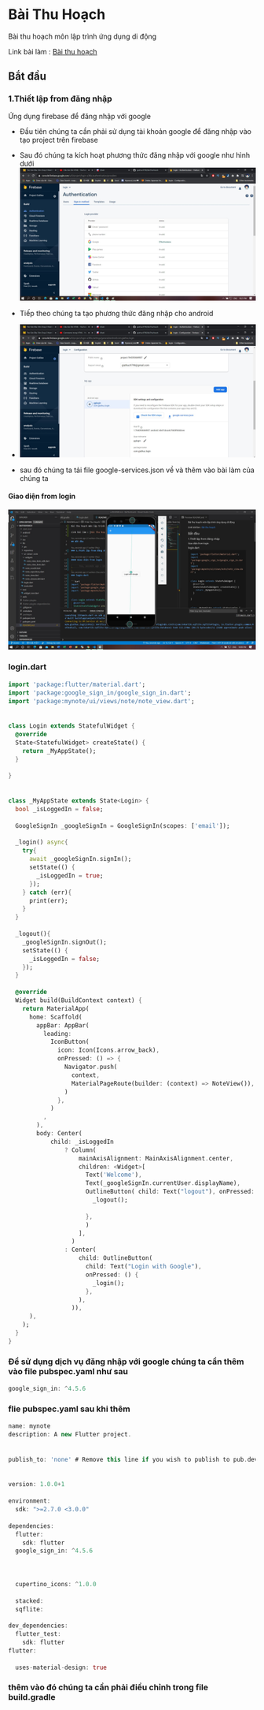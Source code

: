 # Bài Thu Hoạch

Bài thu hoạch môn lập trình ứng dụng di động

Link bài làm : [Bài thu hoạch](https://github.com/giathuc9798/BaiThuHoach)

## Bắt đầu

### 1.Thiết lập from đăng nhập

Ứng dụng firebase để đăng nhập với google

- Đầu tiên chúng ta cần phải sử dụng tài khoản google để đăng nhập vào tạo project trên firebase
- Sau đó chúng ta kích hoạt phương thức đăng nhập với google như hình dưới
![kích hoạt đăng nhập google](\lib\pic\1.jpg)

- Tiếp theo chúng ta tạo phương thức đăng nhập cho android
- ![tạo app đăng nhập](\lib\pic\2.jpg)

- sau đó chúng ta tải file google-services.json về và thêm vào bài làm của chúng ta

#### Giao diện from login

![Giao diện from login](\lib\pic\Login_UI.jpg)

### login.dart

```dart
import 'package:flutter/material.dart';
import 'package:google_sign_in/google_sign_in.dart';
import 'package:mynote/ui/views/note/note_view.dart';


class Login extends StatefulWidget {
  @override
  State<StatefulWidget> createState() {
    return _MyAppState();
  }
  
}


class _MyAppState extends State<Login> {
  bool _isLoggedIn = false;

  GoogleSignIn _googleSignIn = GoogleSignIn(scopes: ['email']);

  _login() async{
    try{
      await _googleSignIn.signIn();
      setState(() {
        _isLoggedIn = true;
      });
    } catch (err){
      print(err);
    }
  }

  _logout(){
    _googleSignIn.signOut();
    setState(() {
      _isLoggedIn = false;
    });
  }
  
  @override
  Widget build(BuildContext context) {
    return MaterialApp(
      home: Scaffold(
        appBar: AppBar(
          leading:
            IconButton(
              icon: Icon(Icons.arrow_back),
              onPressed: () => {
                Navigator.push(
                  context,
                  MaterialPageRoute(builder: (context) => NoteView()),
                )
              },
            )
          ,
        ),
        body: Center(
            child: _isLoggedIn
                ? Column(
                    mainAxisAlignment: MainAxisAlignment.center,
                    children: <Widget>[
                      Text('Welcome'),
                      Text(_googleSignIn.currentUser.displayName),
                      OutlineButton( child: Text("logout"), onPressed: (){
                        _logout();
                      
                      },
                      )
                    ],
                  )
                : Center(
                    child: OutlineButton(
                      child: Text("Login with Google"),
                      onPressed: () {
                        _login();
                      },
                    ),
                  )),
      ),
    );
  }
}
```

### Để sử dụng dịch vụ đăng nhập với google chúng ta cần thêm vào file pubspec.yaml như sau

```dart
google_sign_in: ^4.5.6
```

### flie pubspec.yaml sau khi thêm

```dart
name: mynote
description: A new Flutter project.


publish_to: 'none' # Remove this line if you wish to publish to pub.dev


version: 1.0.0+1

environment:
  sdk: ">=2.7.0 <3.0.0"

dependencies:
  flutter:
    sdk: flutter
  google_sign_in: ^4.5.6


  
  cupertino_icons: ^1.0.0

  stacked:
  sqflite:

dev_dependencies:
  flutter_test:
    sdk: flutter
flutter:

  uses-material-design: true
```

### thêm vào đó chúng ta cần phải điều chỉnh trong file build.gradle

